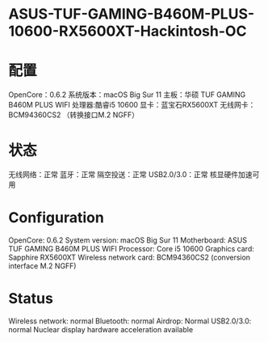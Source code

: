 # ASUS-TUF-GAMING-B460M-PLUS-10600-RX5600XT-Hackintosh-OC
# 配置
OpenCore：0.6.2
系统版本：macOS Big Sur 11
主板：华硕 TUF GAMING B460M PLUS WIFI
处理器:酷睿i5 10600
显卡：蓝宝石RX5600XT
无线网卡： BCM94360CS2 （转换接口M.2 NGFF）
# 状态
无线网络：正常
蓝牙：正常
隔空投送：正常
USB2.0/3.0：正常
核显硬件加速可用

# Configuration
OpenCore: 0.6.2
System version: macOS Big Sur 11
Motherboard: ASUS TUF GAMING B460M PLUS WIFI
Processor: Core i5 10600
Graphics card: Sapphire RX5600XT
Wireless network card: BCM94360CS2 (conversion interface M.2 NGFF)
# Status
Wireless network: normal
Bluetooth: normal
Airdrop: Normal
USB2.0/3.0: normal
Nuclear display hardware acceleration available
